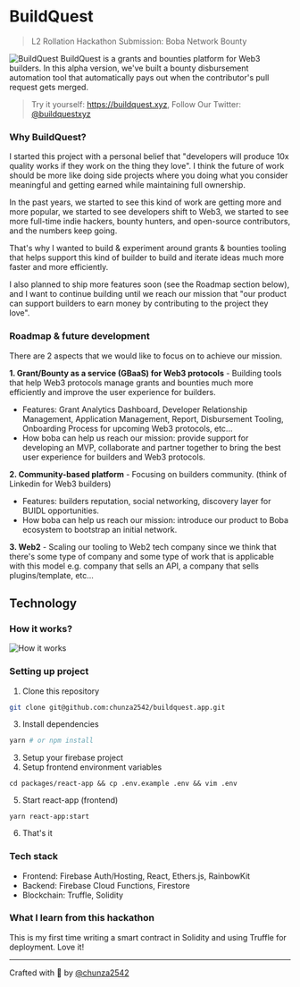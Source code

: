 # BuildQuest
> L2 Rollation Hackathon Submission: Boba Network Bounty 

![BuildQuest](https://i.ibb.co/xS2SFrt/Clean-Shot-2565-05-23-at-03-45-29-2x.png)
BuildQuest is a grants and bounties platform for Web3 builders. In this alpha version, we've built a bounty disbursement automation tool that automatically pays out when the contributor's pull request gets merged.

> Try it yourself: https://buildquest.xyz, Follow Our Twitter: [@buildquestxyz](https://twitter.com/buildquestxyz)

### Why BuildQuest?
I started this project with a personal belief that "developers will produce 10x quality works if they work on the thing they love". I think the future of work should be more like doing side projects where you doing what you consider meaningful and getting earned while maintaining full ownership.

In the past years, we started to see this kind of work are getting more and more popular, we started to see developers shift to Web3, we started to see more full-time indie hackers, bounty hunters, and open-source contributors, and the numbers keep going.

That's why I wanted to build & experiment around grants & bounties tooling that helps support this kind of builder to build and iterate ideas much more faster and more efficiently.

I also planned to ship more features soon (see the Roadmap section below), and I want to continue building until we reach our mission that "our product can support builders to earn money by contributing to the project they love".

### Roadmap & future development
There are 2 aspects that we would like to focus on to achieve our mission.

**1. Grant/Bounty as a service (GBaaS) for Web3 protocols** - Building tools that help Web3 protocols manage grants and bounties much more efficiently and improve the user experience for builders.
  - Features: Grant Analytics Dashboard, Developer Relationship Management, Application Management, Report, Disbursement Tooling, Onboarding Process for upcoming Web3 protocols, etc...
  - How boba can help us reach our mission: provide support for developing an MVP, collaborate and partner together to bring the best user experience for builders and Web3 protocols.

**2. Community-based platform** - Focusing on builders community. (think of Linkedin for Web3 builders)
  - Features: builders reputation, social networking, discovery layer for BUIDL opportunities.
  - How boba can help us reach our mission: introduce our product to Boba ecosystem to bootstrap an initial network.

**3. Web2** - Scaling our tooling to Web2 tech company since we think that there's some type of company and some type of work that is applicable with this model e.g. company that sells an API, a company that sells plugins/template, etc... 

## Technology
### How it works?
![How it works](https://i.ibb.co/LnfxHn5/Clean-Shot-2565-05-23-at-04-19-53-2x.png)
### Setting up project
1. Clone this repository
```sh
git clone git@github.com:chunza2542/buildquest.app.git
```
3. Install dependencies
```sh
yarn # or npm install
```
3. Setup your firebase project
4. Setup frontend environment variables
```
cd packages/react-app && cp .env.example .env && vim .env
```
5. Start react-app (frontend)
```
yarn react-app:start
```
6. That's it

### Tech stack
- Frontend: Firebase Auth/Hosting, React, Ethers.js, RainbowKit
- Backend: Firebase Cloud Functions, Firestore
- Blockchain: Truffle, Solidity

### What I learn from this hackathon 
This is my first time writing a smart contract in Solidity and using Truffle for deployment. Love it!

---

Crafted with 🧡 by [@chunza2542](https://twitter.com/chunza2542)
